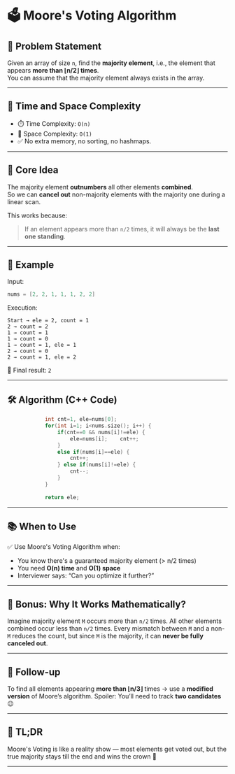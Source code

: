 # 🗳️ Moore's Voting Algorithm

## 📌 Problem Statement

Given an array of size `n`, find the **majority element**, i.e., the element that appears **more than ⌊n/2⌋ times**.  
You can assume that the majority element always exists in the array.

---

## 🚀 Time and Space Complexity

- ⏱️ Time Complexity: `O(n)`  
- 🧠 Space Complexity: `O(1)`  
- ✅ No extra memory, no sorting, no hashmaps.

---

## 🧠 Core Idea

The majority element **outnumbers** all other elements **combined**.  
So we can **cancel out** non-majority elements with the majority one during a linear scan.

This works because:
> If an element appears more than `n/2` times, it will always be the **last one standing**.

---

## 🧪 Example

Input:  
```cpp
nums = [2, 2, 1, 1, 1, 2, 2]
````

Execution:

```
Start → ele = 2, count = 1  
2 → count = 2  
1 → count = 1  
1 → count = 0  
1 → count = 1, ele = 1  
2 → count = 0  
2 → count = 1, ele = 2  
```

🎯 Final result: `2`

---

## 🛠️ Algorithm (C++ Code)

```cpp
            int cnt=1, ele=nums[0];
            for(int i=1; i<nums.size(); i++) {
                if(cnt==0 && nums[i]!=ele) {
                    ele=nums[i];    cnt++;
                } 
                else if(nums[i]==ele) {
                    cnt++;
                } else if(nums[i]!=ele) {
                    cnt--;
                }
            }
    
            return ele;
```

---

## 📚 When to Use

✅ Use Moore's Voting Algorithm when:

* You know there's a guaranteed majority element (> n/2 times)
* You need **O(n) time** and **O(1) space**
* Interviewer says: “Can you optimize it further?”

---

## 🧠 Bonus: Why It Works Mathematically?

Imagine majority element `M` occurs more than `n/2` times.
All other elements combined occur less than `n/2` times.
Every mismatch between `M` and a non-`M` reduces the count,
but since `M` is the majority, it can **never be fully canceled out**.

---

## 👀 Follow-up

To find all elements appearing **more than ⌊n/3⌋** times → use a **modified version** of Moore’s algorithm.
Spoiler: You’ll need to track **two candidates** 😉

---

## 🏁 TL;DR

Moore's Voting is like a reality show — most elements get voted out,
but the true majority stays till the end and wins the crown 👑

---
